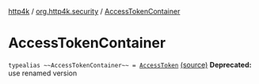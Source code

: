 [http4k](../index.md) / [org.http4k.security](index.md) / [AccessTokenContainer](./-access-token-container.md)

# AccessTokenContainer

`typealias ~~AccessTokenContainer~~ = `[`AccessToken`](-access-token/index.md) [(source)](https://github.com/http4k/http4k/blob/master/http4k-security-oauth/src/main/kotlin/org/http4k/security/deprecatedOAuth.kt#L4)
**Deprecated:** use renamed version

